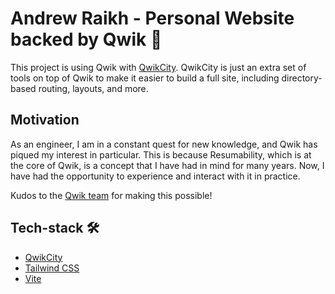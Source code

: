 # Andrew Raikh - Personal Website backed by Qwik 🚀

This project is using Qwik with [QwikCity](https://qwik.builder.io/qwikcity/overview/). QwikCity is just an extra set of tools on top of Qwik to make it easier to build a full site, including directory-based routing, layouts, and more.

## Motivation

As an engineer, I am in a constant quest for new knowledge, and Qwik has piqued my interest in particular. This is because Resumability, which is at the core of Qwik, is a concept that I have had in mind for many years. Now, I have had the opportunity to experience and interact with it in practice.

Kudos to the [Qwik team](https://github.com/BuilderIO) for making this possible!

## Tech-stack 🛠️

- [QwikCity](https://qwik.builder.io/qwikcity/overview/)
- [Tailwind CSS](https://tailwindcss.com/)
- [Vite](https://vitejs.dev/)
